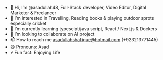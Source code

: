 - 👋 Hi, I’m @asadullah48, Full-Stack developer, Video Editor, Digital Marketer & Freelancer
- 👀 I’m interested in Travelling, Reading books & playing outdoor sprots especially cricket
- 🌱 I’m currently learning typescipt/java script, React / Next.js & Dockers
- 💞️ I’m looking to collaborate on AI project
- 📫 How to reach me asadullahshafique@hotmail.com (+923213771445)
- 😄 Pronouns: Asad
- ⚡ Fun fact: Enjoying Life

<!---
asadullah48/asadullah48 is a ✨ special ✨ repository because its `README.md` (this file) appears on your GitHub profile.
You can click the Preview link to take a look at your changes.
--->
